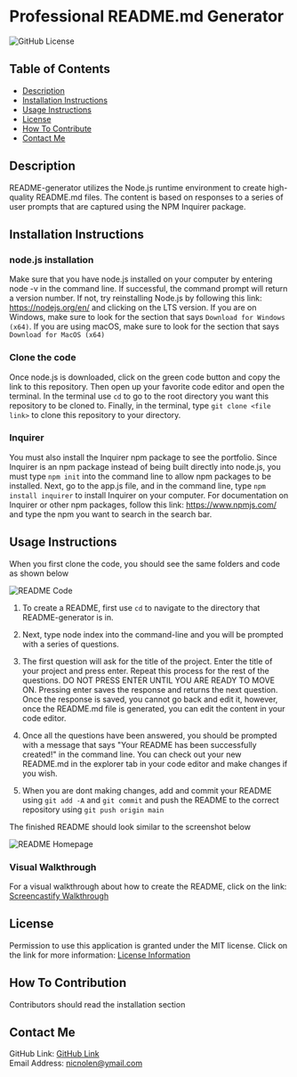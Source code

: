 # Professional README.md Generator

![GitHub License](https://img.shields.io/badge/license-MIT-important)

## Table of Contents

- [Description](#description)
- [Installation Instructions](#installation-instructions)
- [Usage Instructions](#usage-instructions)
- [License](#license)
- [How To Contribute](#how-to-contribute)
- [Contact Me](#contact-me)

## Description

README-generator utilizes the Node.js runtime environment to create high-quality README.md files. The content is based on responses to a series of user prompts that are captured using the NPM Inquirer package.

## Installation Instructions

### node.js installation

Make sure that you have node.js installed on your computer by entering node -v in the command line. If successful, the command prompt will return a version number. If not, try reinstalling Node.js by following this link: https://nodejs.org/en/ and clicking on the LTS version. If you are on Windows, make sure to look for the section that says `Download for Windows (x64)`. If you are using macOS, make sure to look for the section that says `Download for MacOS (x64)`

### Clone the code

Once node.js is downloaded, click on the green code button and copy the link to this repository. Then open up your favorite code editor and open the terminal. In the terminal use `cd` to go to the root directory you want this repository to be cloned to. Finally, in the terminal, type `git clone <file link>` to clone this repository to your directory.

### Inquirer

You must also install the Inquirer npm package to see the portfolio. Since Inquirer is an npm package instead of being built directly into node.js, you must type `npm init` into the command line to allow npm packages to be installed. Next, go to the app.js file, and in the command line, type `npm install inquirer` to install Inquirer on your computer. For documentation on Inquirer or other npm packages, follow this link: https://www.npmjs.com/ and type the npm you want to search in the search bar.

## Usage Instructions

When you first clone the code, you should see the same folders and code as shown below 

![README Code](https://user-images.githubusercontent.com/88728912/149027383-1b11b8a9-6c83-446e-8207-a9b8ac4420ba.png)

1. To create a README, first use `cd` to navigate to the directory that README-generator is in.

2. Next, type node index into the command-line and you will be prompted with a series of questions.

3. The first question will ask for the title of the project. Enter the title of your project and press enter. Repeat this process for the rest of the questions. DO NOT PRESS ENTER UNTIL YOU ARE READY TO MOVE ON. Pressing enter saves the response and returns the next question. Once the response is saved, you cannot go back and edit it, however, once the README.md file is generated, you can edit the content in your code editor.

4. Once all the questions have been answered, you should be prompted with a message that says "Your README has been successfully created!" in the command line. You can check out your new README.md in the explorer tab in your code editor and make changes if you wish.

5. When you are dont making changes, add and commit your README using `git add -A` and `git commit` and push the README to the correct repository using `git push origin main`

The finished README should look similar to the screenshot below

![README Homepage](https://user-images.githubusercontent.com/88728912/149027693-40570dd9-e8d0-4238-8e91-292df7501c23.png)

### Visual Walkthrough

For a visual walkthrough about how to create the README, click on the link:
[Screencastify Walkthrough](https://user-images.githubusercontent.com/88728912/149160396-ca7069aa-47b2-4875-a157-7f0555fa49bc.mp4)

## License

Permission to use this application is granted under the MIT license.
Click on the link for more information: [License Information](https://opensource.org/licenses/MIT)

## How To Contribution

Contributors should read the installation section

## Contact Me

GitHub Link: [GitHub Link](https://github.com/nicnolen)<br>
Email Address: <nicnolen@ymail.com>
